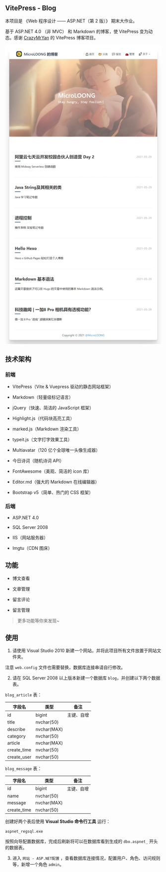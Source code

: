 ## VitePress - Blog

本项目是 《Web 程序设计 —— ASP.NET（第 2 版）》 期末大作业。

基于 ASP.NET 4.0 （非 MVC） 和 Markdown 的博客，使 VitePress 变为动态。感谢 [CrazyMrYan](https://github.com/CrazyMrYan/blog) 的 VitePress 博客项目。

![index](screenshot.png)

## 技术架构

### 前端

- VitePress（Vite & Vuepress 驱动的静态网站框架）

- Markdown（轻量级标记语言）

- jQuery（快速、简洁的 JavaScript 框架）

- Highlight.js（代码块高亮工具）

- marked.js（Markdown 渲染工具）

- typeit.js（文字打字效果工具）

- Multiavatar（120 亿个全球唯一头像生成器）

- 今日诗词（随机诗词 API）

- FontAwesome（美观、简洁的 icon 库）

- Editor.md（强大的 Markdown 在线编辑器）

- Bootstrap v5（简单、热门的 CSS 框架）

### 后端

- ASP.NET 4.0

- SQL Server 2008

- IIS（网站服务器）

- Imgtu（CDN 图床）

## 功能

- 博文查看

- 文章管理

- 留言评论

- 留言管理

> 更多功能等你来发现~


## 使用

1. 请使用 Visual Studio 2010 新建一个网站，并将此项目所有文件放置于网站文件夹。

注意 `web.config` 文件也需要替换，数据库连接串请自行修改。

2. 请在 SQL Server 2008 以上版本新建一个数据库 `blog`，并创建以下两个数据表。

`blog_article` 表：

| 字段名      | 类型        | 备注       |
| ------------- | ------------- | ------------ |
| id          | bigint      | 主键、自增 |
| title       | nvchar(50)  |            |
| describe    | nvchar(MAX) |            |
| category    | nvchar(50)  |            |
| article     | nvchar(MAX) |            |
| create_time | nvchar(50)  |            |
| create_user | nvchar(50)  |            |

`blog_message` 表：

| 字段名      | 类型        | 备注       |
| ----------- | ----------- | ---------- |
| id          | bigint      | 主键、自增 |
| name        | nvchar(50)  |            |
| message     | nvchar(MAX) |            |
| create_time | nvchar(50)  |            |

创建好两个表后使用 **Visual Studio 命令行工具** 运行：

```shell
aspnet_regsql.exe
```

按照向导配置数据库，完成后刷新将可以在数据库看到生成的 `dbo.aspnet_` 开头的数据表。

3. 进入 `网站 - ASP.NET配置` ，查看数据库连接情况，配置用户、角色、访问规则等，新增一个角色 `admin`。
